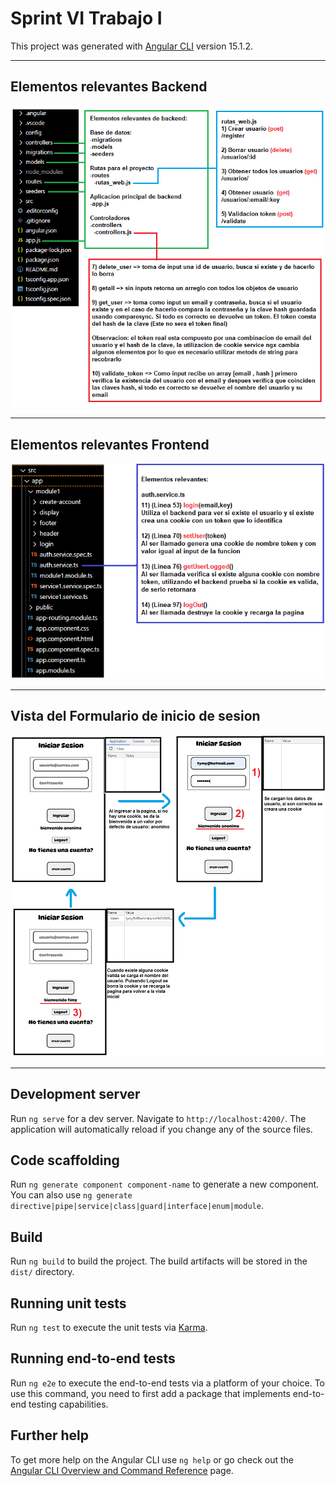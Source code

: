 # Sprint VI Trabajo I

This project was generated with [Angular CLI](https://github.com/angular/angular-cli) version 15.1.2.

---

## Elementos relevantes Backend
![backend](README_PICS/backend.png)

---

## Elementos relevantes Frontend
![front](README_PICS/front.png)

---

## Vista del Formulario de inicio de sesion
![form](README_PICS/form.png)

---






## Development server

Run `ng serve` for a dev server. Navigate to `http://localhost:4200/`. The application will automatically reload if you change any of the source files.

## Code scaffolding

Run `ng generate component component-name` to generate a new component. You can also use `ng generate directive|pipe|service|class|guard|interface|enum|module`.

## Build

Run `ng build` to build the project. The build artifacts will be stored in the `dist/` directory.

## Running unit tests

Run `ng test` to execute the unit tests via [Karma](https://karma-runner.github.io).

## Running end-to-end tests

Run `ng e2e` to execute the end-to-end tests via a platform of your choice. To use this command, you need to first add a package that implements end-to-end testing capabilities.

## Further help

To get more help on the Angular CLI use `ng help` or go check out the [Angular CLI Overview and Command Reference](https://angular.io/cli) page.
